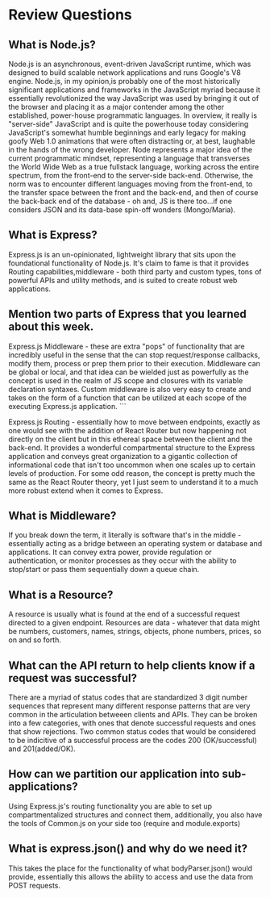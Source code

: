 # Review Questions


## What is Node.js?

Node.js is an asynchronous, event-driven JavaScript runtime, which was designed to build scalable network applications and runs Google's V8 engine.  Node.js, in my opinion,is probably one of the most historically significant applications and frameworks in the JavaScript myriad because it essentially revolutionized the way JavaScript was used by bringing it out of the browser and placing it as a major contender among the other established, power-house programmatic languages.  In overview, it really is "server-side" JavaScript and is quite the powerhouse today considering JavaScript's somewhat humble beginnings and early legacy for making goofy Web 1.0 animations that were often distracting or, at best, laughable in the hands of the wrong developer.  Node represents a major idea of the current programmatic mindset, representing a language that transverses the World Wide Web as a true fullstack language, working across the entire spectrum, from the front-end to the server-side back-end.  Otherwise, the norm was to encounter different languages moving from the front-end, to the transfer space between the front and the back-end, and then of course the back-back end of the database - oh and, JS is there too...if one considers JSON and its data-base spin-off wonders (Mongo/Maria).


## What is Express?

Express.js is an un-opinionated, lightweight library that sits upon the foundational functionality of Node.js.  It's claim to fame is that it provides Routing capabilities,middleware - both third party and custom types, tons of powerful APIs and utility methods, and is suited to create robust web applications.



## Mention two parts of Express that you learned about this week.

Express.js Middleware - these are extra "pops" of functionality that are incredibly useful in the sense that the can stop request/response callbacks, modify them, process or prep them prior to their execution.  Middleware can be global or local, and that idea can be wielded just as powerfully as the concept is used in the realm of JS scope and closures with its variable declaration syntaxes.  Custom middleware is also very easy to create and takes on the form of a function that can be utilized at each scope of the executing Express.js application. ```

Express.js Routing - essentially how to move between endpoints, exactly as one would see with the addition of React Router but now happening not directly on the client but in this ethereal space between the client and the back-end.  It provides a wonderful compartmental structure to the Express application and conveys great organization to a gigantic collection of informational code that isn't too uncommon when one scales up to certain levels of production.  For some odd reason, the concept is pretty much the same as the React Router theory, yet I just seem to understand it to a much more robust extend when it comes to Express.



## What is Middleware?

If you break down the term, it literally is software that's in the middle - essentially acting as a bridge between an operating system or database and applications.  It can convey extra power, provide regulation or authentication, or monitor processes as they occur with the ability to stop/start or pass them sequentially down a queue chain.  



## What is a Resource?

A resource is usually what is found at the end of a successful request directed to a given endpoint.  Resources are data - whatever that data might be numbers, customers, names, strings, objects, phone numbers, prices, so on and so forth.  




## What can the API return to help clients know if a request was successful?

There are a myriad of status codes that are standardized 3 digit number sequences that represent many different response patterns that are very common in the articulation betweeen clients and APIs.  They can be broken into a few categories, with ones that denote successful requests and ones that show rejections.  Two common status codes that would be considered to be indicitive of a successful process are the codes 200 (OK/successful) and 201(added/OK).



## How can we partition our application into sub-applications?

Using Express.js's routing functionality you are able to set up compartmentalized structures and connect them, additionally, you also have the tools of Common.js on your side too (require and module.exports)



## What is express.json() and why do we need it?

This takes the place for the functionality of what bodyParser.json() would provide, essentially this allows the ability to access and use the data from POST requests. 

